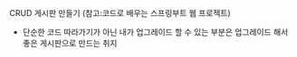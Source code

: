 CRUD 게시판 만들기 (참고:코드로 배우는 스프링부트 웹 프로젝트)
* 단순한 코드 따라가기가 아닌 내가 업그레이드 할 수 있는 부분은 업그레이드 해서 좋은 게시판으로 만드는 취지

